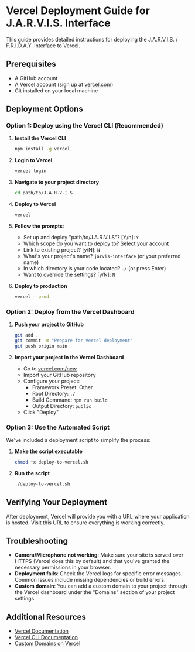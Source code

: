 # Vercel Deployment Guide for J.A.R.V.I.S. Interface

This guide provides detailed instructions for deploying the J.A.R.V.I.S. / F.R.I.D.A.Y. Interface to Vercel.

## Prerequisites

- A GitHub account
- A Vercel account (sign up at [vercel.com](https://vercel.com))
- Git installed on your local machine

## Deployment Options

### Option 1: Deploy using the Vercel CLI (Recommended)

1. **Install the Vercel CLI**
   ```bash
   npm install -g vercel
   ```

2. **Login to Vercel**
   ```bash
   vercel login
   ```

3. **Navigate to your project directory**
   ```bash
   cd path/to/J.A.R.V.I.S
   ```

4. **Deploy to Vercel**
   ```bash
   vercel
   ```

5. **Follow the prompts**:
   - Set up and deploy "path/to/J.A.R.V.I.S"? [Y/n]: `Y`
   - Which scope do you want to deploy to? Select your account
   - Link to existing project? [y/N]: `N`
   - What's your project's name? `jarvis-interface` (or your preferred name)
   - In which directory is your code located? `./` (or press Enter)
   - Want to override the settings? [y/N]: `N`

6. **Deploy to production**
   ```bash
   vercel --prod
   ```

### Option 2: Deploy from the Vercel Dashboard

1. **Push your project to GitHub**
   ```bash
   git add .
   git commit -m "Prepare for Vercel deployment"
   git push origin main
   ```

2. **Import your project in the Vercel Dashboard**
   - Go to [vercel.com/new](https://vercel.com/new)
   - Import your GitHub repository
   - Configure your project:
     - Framework Preset: Other
     - Root Directory: `./`
     - Build Command: `npm run build`
     - Output Directory: `public`
   - Click "Deploy"

### Option 3: Use the Automated Script

We've included a deployment script to simplify the process:

1. **Make the script executable**
   ```bash
   chmod +x deploy-to-vercel.sh
   ```

2. **Run the script**
   ```bash
   ./deploy-to-vercel.sh
   ```

## Verifying Your Deployment

After deployment, Vercel will provide you with a URL where your application is hosted. Visit this URL to ensure everything is working correctly.

## Troubleshooting

- **Camera/Microphone not working**: Make sure your site is served over HTTPS (Vercel does this by default) and that you've granted the necessary permissions in your browser.
- **Deployment fails**: Check the Vercel logs for specific error messages. Common issues include missing dependencies or build errors.
- **Custom domain**: You can add a custom domain to your project through the Vercel dashboard under the "Domains" section of your project settings.

## Additional Resources

- [Vercel Documentation](https://vercel.com/docs)
- [Vercel CLI Documentation](https://vercel.com/docs/cli)
- [Custom Domains on Vercel](https://vercel.com/docs/concepts/projects/domains)